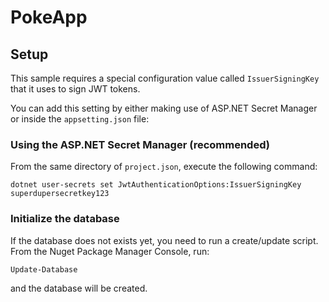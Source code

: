 # PokeApp

## Setup
This sample requires a special configuration value called `IssuerSigningKey` that it uses to sign JWT tokens. 

You can add this setting by either making use of ASP.NET Secret Manager or inside the `appsetting.json` file:

### Using the ASP.NET Secret Manager (recommended)
From the same directory of `project.json`, execute the following command:
```
dotnet user-secrets set JwtAuthenticationOptions:IssuerSigningKey superdupersecretkey123
```

### Initialize the database
If the database does not exists yet, you need to run a create/update script. From the Nuget Package Manager Console, run:
```
Update-Database
```
and the database will be created.
